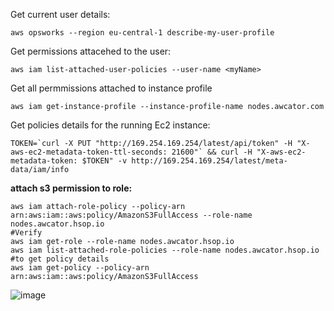Get current user details:
```
aws opsworks --region eu-central-1 describe-my-user-profile
```
Get permissions attacehed to the user: <br>
```
aws iam list-attached-user-policies --user-name <myName>
```
Get all permmissions attached to instance profile
```
aws iam get-instance-profile --instance-profile-name nodes.awcator.com
```
Get policies details for the running Ec2 instance:
```
TOKEN=`curl -X PUT "http://169.254.169.254/latest/api/token" -H "X-aws-ec2-metadata-token-ttl-seconds: 21600"` && curl -H "X-aws-ec2-metadata-token: $TOKEN" -v http://169.254.169.254/latest/meta-data/iam/info
```
**attach s3 permission to role:**
```
aws iam attach-role-policy --policy-arn arn:aws:iam::aws:policy/AmazonS3FullAccess --role-name nodes.awcator.hsop.io
#Verify
aws iam get-role --role-name nodes.awcator.hsop.io
aws iam list-attached-role-policies --role-name nodes.awcator.hsop.io
#to get policy details
aws iam get-policy --policy-arn arn:aws:iam::aws:policy/AmazonS3FullAccess
```
![image](https://user-images.githubusercontent.com/54628909/182915277-7e96e52b-995d-4c91-b935-fb714512a857.png)
